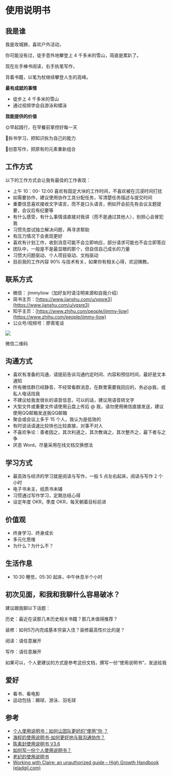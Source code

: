 # 使用说明书

## 我是谁

我是攻城狮，喜欢户外活动，

你可能没有过，徒手意外地攀登上 4 千多米的雪山，简直是累趴了。

现在左手棒书阅读，右手执笔写作，

背着书籍，以笔为杖继续攀登人生的高峰。


**最有成就的事情**

-   徒步上 4 千多米的雪山
-   通过视频学会自游泳和蝶泳

**我能提供的价值**

🌞早起践行，在早餐前掌控好每一天

📖拆书学习，把知识拆为⾃⼰的能⼒

📝创意写作，把原有的元素重新组合

## 工作方式

以下的工作方式会让我有最佳的工作表现：

-   上午 10：00- 12:00 喜欢有固定大块的工作时间，不喜欢被在沉浸时间打扰
-   如需要协作，建议使用协作工具分配任务，写清楚任务描述与提交时间
-   重要信息喜欢接收文字语言，而不是口头语言，例如开会前先有会议主题提要，会议后有纪要等
-   有什么感受，有什么事情请直接对我讲（而不是通过其他人），别担心会冒犯我
-   习惯先尝试独立解决问题，再寻求帮助
-   有压力情况下会表现更好
-   喜欢有计划工作，收到消息可能不会立即响应，部分请求可能也不会立即答应
-   团队中，一般是不是最显眼的那个，但自信自己成长的力量
-   习惯大问题驱动、个人项目驱动、文档驱动
-   目前我的工作内容 90% 与技术有关，如果你有相关心得，欢迎赐教。

## 联系方式

-   微信： jimmyliow（加好友时请注明来源和自我介绍）
-   简书主页：[https://www.jianshu.com/u/yqsre3](https://www.jianshu.com/u/yqsre3)
-   知乎主页：[https://www.zhihu.com/people/jimmy-liow](https://www.zhihu.com/people/jimmy-liow)
-   公众号/视频号：廖斋笔谈

![](https://cdn.nlark.com/yuque/0/2021/png/118030/1624313254882-6e37b74e-faac-4f49-9bc7-96691f025ef2.png)

微信二维码

## 沟通方式

-   喜欢有准备的沟通，请提前告诉沟通约定时间、内容和预估时间，最好是文本通知
-   所有微信群已经静音，不经常看群消息，在群里需要我回应的，务必@我，或私人电话找我
-   不建议给我发很长的语音信息，可以的话，建议用语音转文字
-   大型文件或重要文件请使用云盘上传后 @ 我，请勿使用微信直接发送，建议使用QQ邮箱发送我QQ邮箱
-   聚会或会议上多于 15 个人，我认为是低效的
-   有时说话语速比较快也比较直接，对事不对人
-   不喜欢争论：善者因之，其次利道之，其次教诲之，其次整齐之，最下者与之争
-   厌恶 Word，尽量采用在线文档交换想法

## 学习方式

-   最高效与经济的学习就是阅读与写作，一般 5 点左右起床，阅读与写作 2 个小时
-   电子书未主，纸质书未辅
-   习惯通过写作学习，定期总结心得
-   设定年度 OKR，季度 OKR，每天朝着目标前进

## 价值观

-   终身学习、终身成长
-   多元化思维
-   为什么？为什么不？

## 生活作息

-   10:30 睡觉，05:30 起床，中午休息半个小时

## 初次见面，和我和我聊什么容易破冰？

建议跟我聊以下话题：

历史：最近在读那几本历史相关书籍？那几本值得推荐？

装修：如何5万内完成基本穷装入住？装修最高性价比的是？

阅读：请任意展开

写作：请任意展开

如果可以，个人更建议的方式是参考这份文档，撰写一份“使用说明书”，发送给我

## 爱好

-   看书、看电影
-   运动包括：踢球、游泳、羽毛球

## 参考

- [个人使用说明书：如何让团队更好的“使用”你 ？](https://www.feishu.cn/hc/zh-CN/articles/360048137813)
- [海程的使用说明书-如何更好地与我沟通协作？](https://mp.weixin.qq.com/s?__biz=MzI5OTE2MjAzMQ==&mid=2648713152&idx=1&sn=755874f967e6896bfe44459634d58cde&chksm=f48e4700c3f9ce166859e7dcf4316eda5a3bff0a5668d980c3316268cffc12d788518beae383&mpshare=1&scene=1&srcid=0607ONFc3YNEVnJdJQDAcSxt&sharer_sharetime=1623024816204&sharer_shareid=182663bd69f73605c7d9df469fec1c78&version=3.1.7.8807&platform=win#rd)
- [陈素封使用说明书 V3.6](https://www.yuque.com/hardwaylab/hbcnfeat/fpu2rg)
- [如何写一份个人使用说明书？](https://www.getrevue.co/profile/HardWayLab/issues/issue-1291242)
- [老纪的使用说明书](https://mp.weixin.qq.com/s/GRzDPLKvOIvByBtHRrVX7A)
- [Working with Claire: an unauthorized guide – High Growth Handbook (eladgil.com)](https://growth.eladgil.com/book/the-role-of-the-ceo/insights-working-with-claire/)
